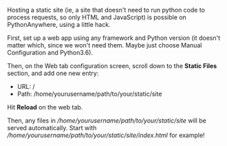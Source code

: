 
<!--
.. title: Hosting a static site
.. slug: hosting-a-static-site
.. date: 2016-05-09 11:35:28 UTC+01:00
.. tags:
.. category:
.. link:
.. description:
.. type: text
-->


Hosting a static site (ie, a site that doesn't need to run python code to
process requests, so only HTML and JavaScript) is possible on PythonAnywhere,
using a little hack.

First, set up a web app using any framework and Python version (it doesn't matter
which, since we won't need them.  Maybe just choose Manual Configuration and Python3.6).

Then, on the Web tab configuration screen, scroll down to the **Static Files**
section, and add one new entry:

* URL: /
* Path: /home/yourusername/path/to/your/static/site

Hit **Reload** on the web tab.

Then, any files in */home/yourusername/path/to/your/static/site* will be served
automatically.  Start with */home/yourusername/path/to/your/static/site/index.html*
for example!

